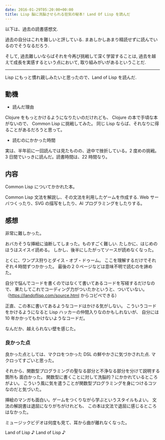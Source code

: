 ```yaml
---
date: 2016-01-29T05:20:00+00:00
title: Lisp 脳に洗脳させられる狂気の秘本! Land Of Lisp を読んだ
---
```


以下は、過去の読書感想文.

過去の自分はこれを難しいと評している.
まあしかしあまり精読せずに読んでいるのでそうなるだろう.

そして, 過去難しいならばそれを今再び挑戦して深く学習することは,
過去を越えて成長を実感するという点において, 取り組みがいがあるということだ.

---

Lisp にもっと慣れ親しみたいと思ったので、Land of Lisp を読んだ.

## 動機

* 読んだ理由

Clojure をもっとかけるようになりたいのだけれども、 Clojure の本で手頃な本がないので、
Common Lisp に挑戦してみた。 同じ Lisp ならば、それなりに得ることがあるだろうと思って。

* 読むのにかかった時間
    
実は、半年前に一回読んでは見たものの、途中で挫折している。2 度めの挑戦。
3 日間でいっきに読んだ。読書時間は、22 時間なり。

## 内容

Common Lisp についてかかれた本。

Common Lisp 文法を解説し、その文法を利用したゲームを作成する. 
Web サーバつくったり、SVG の描写をしたり、AI プログラミングをしたりする。

## 感想

非常に難しかった。

おバカそうな挿絵に油断してしまった。ものすごく難しい. 
たしかに、はじめのほうはスイスイ読める。 しかし、後半にしたがってソースが読めなくなった。

とくに、ワンプス狩りとダイス・オブ・ドゥーム。 
ここを理解するだけでそれぞれ４時間ずつかかった。 最後の２０ページなどは意味不明で読むのを諦めた。

自分で悩んでコードを書くのではなくて書いてあるコードを写経するだけなので、 
果たしてこれでコーディング力がついたかというと、ついていない。 
（https://landoflisp.com/source.html からコピペできる）

正直、この本に書いてあるようなコードはかける気がしない。 
こういうコードをかけるようになると Lisp ハッカーの仲間入りなのかもしれないが、
自分には 10 年かかってもかけないようなコードだ。

なんだか、越えられない壁を感じた。

### 良かった点

良かった点としては、マクロをつかった DSL の鮮やかさに気づかされた点. 
マクロってすごいと思った。

それから、関数型プログラミングの聖なる部分と不浄なる部分を分けて説明する箇所も 面白かった。
関数型に書くことに対して洗脳的？にかかれているところがよい。 
こういう風に気を遣うことが関数型プログラミングを身につけるコツなのだと気づいた。

挿絵のマンガも面白い。ゲームをつくりながら学ぶというスタイルもよい。 
文法の解説書は退屈になりがちがけれども、 この本は文法で退屈に感じるところはなかった。

ミュージックビデオは何度も見て、耳から曲が離れなくなった。

Land of Lisp ♪ Land of Lisp ♪
